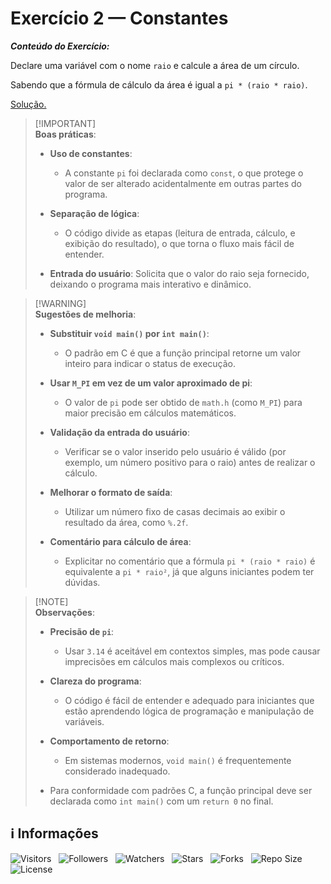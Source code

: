 <!-- Título -->
# Exercício 2 — Constantes

***Conteúdo do Exercício:***

Declare uma variável com o nome `raio` e calcule a área de um círculo.

Sabendo que a fórmula de cálculo da área é igual a `pi * (raio * raio)`.

[Solução.](main.c)

> [!IMPORTANT]\
> **Boas práticas**:
>
> * **Uso de constantes**:
>   * A constante `pi` foi declarada como `const`, o que protege o valor de ser alterado acidentalmente em outras partes do programa.
>
> * **Separação de lógica**:
>   * O código divide as etapas (leitura de entrada, cálculo, e exibição do resultado), o que torna o fluxo mais fácil de entender.
>
> * **Entrada do usuário**: Solicita que o valor do raio seja fornecido, deixando o programa mais interativo e dinâmico.

> [!WARNING]\
> **Sugestões de melhoria**:
>
> * **Substituir `void main()` por `int main()`**:
>   * O padrão em C é que a função principal retorne um valor inteiro para indicar o status de execução.
>
> * **Usar `M_PI` em vez de um valor aproximado de pi**:
>   * O valor de `pi` pode ser obtido de `math.h` (como `M_PI`) para maior precisão em cálculos matemáticos.
>
> * **Validação da entrada do usuário**:
>   * Verificar se o valor inserido pelo usuário é válido (por exemplo, um número positivo para o raio) antes de realizar o cálculo.
>
> * **Melhorar o formato de saída**:
>   * Utilizar um número fixo de casas decimais ao exibir o resultado da área, como `%.2f`.
>
> * **Comentário para cálculo de área**:
>   * Explicitar no comentário que a fórmula `pi * (raio * raio)` é equivalente a `pi * raio²`, já que alguns iniciantes podem ter dúvidas.

> [!NOTE]\
> **Observações**:
>
> * **Precisão de `pi`**:
>   * Usar `3.14` é aceitável em contextos simples, mas pode causar imprecisões em cálculos mais complexos ou críticos.
>
> * **Clareza do programa**:
>   * O código é fácil de entender e adequado para iniciantes que estão aprendendo lógica de programação e manipulação de variáveis.
>
> * **Comportamento de retorno**:
>   * Em sistemas modernos, `void main()` é frequentemente considerado inadequado.
> * Para conformidade com padrões C, a função principal deve ser declarada como `int main()` com um `return 0` no final.

<!-- Informações -->
## &#8505; Informações

![Visitors](https://api.visitorbadge.io/api/visitors?path=Devsgeeknerd%2Fexe-2-con-exe-pra-ope-mat-fun&label=Visitantes&labelColor=%23700070&labelStyle=none&countColor=%23000fff&style=plastic&color=%23ffffff "Total de Visitantes")
&nbsp;
![Followers](https://img.shields.io/github/followers/Devsgeeknerd?style=p&label=Seguidores&labelColor=800080&color=000fff "Total de Seguidores")
&nbsp;
![Watchers](https://img.shields.io/github/watchers/Devsgeeknerd/exe-2-con-exe-pra-ope-mat-fun?style=p&label=Observadores&labelColor=800080&color=000fff "Total de Observadores")
&nbsp;
![Stars](https://img.shields.io/github/stars/Devsgeeknerd/exe-2-con-exe-pra-ope-mat-fun?style=p&label=Estrelas&labelColor=800080&color=000fff "Total de Estrelas")
&nbsp;
![Forks](https://img.shields.io/github/forks/Devsgeeknerd/exe-2-con-exe-pra-ope-mat-fun?style=p&label=Bifurcações&labelColor=800080&color=000fff "Total de Bifurcações")
&nbsp;
![Repo Size](https://img.shields.io/github/repo-size/Devsgeeknerd/exe-2-con-exe-pra-ope-mat-fun?style=p&label=Tamanho&labelColor=800080&color=000fff "Tamanho do Repositório")
&nbsp;
![License](https://img.shields.io/github/license/Devsgeeknerd/exe-2-con-exe-pra-ope-mat-fun?style=p&label=Licença&labelColor=800080&color=000fff "Licença do Repositório")
